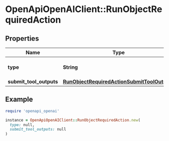 # OpenApiOpenAIClient::RunObjectRequiredAction

## Properties

| Name | Type | Description | Notes |
| ---- | ---- | ----------- | ----- |
| **type** | **String** | For now, this is always &#x60;submit_tool_outputs&#x60;. |  |
| **submit_tool_outputs** | [**RunObjectRequiredActionSubmitToolOutputs**](RunObjectRequiredActionSubmitToolOutputs.md) |  |  |

## Example

```ruby
require 'openapi_openai'

instance = OpenApiOpenAIClient::RunObjectRequiredAction.new(
  type: null,
  submit_tool_outputs: null
)
```


